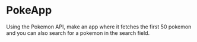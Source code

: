 # PokeApp
Using the Pokemon API, make an app where it fetches the first 50 pokemon and you can also search for a pokemon in the search field. 
